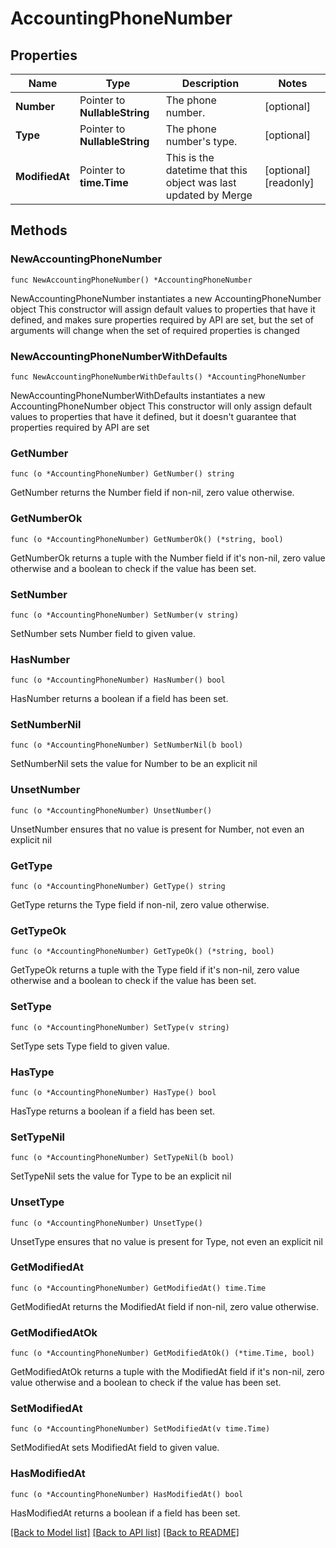 # AccountingPhoneNumber

## Properties

Name | Type | Description | Notes
------------ | ------------- | ------------- | -------------
**Number** | Pointer to **NullableString** | The phone number. | [optional] 
**Type** | Pointer to **NullableString** | The phone number&#39;s type. | [optional] 
**ModifiedAt** | Pointer to **time.Time** | This is the datetime that this object was last updated by Merge | [optional] [readonly] 

## Methods

### NewAccountingPhoneNumber

`func NewAccountingPhoneNumber() *AccountingPhoneNumber`

NewAccountingPhoneNumber instantiates a new AccountingPhoneNumber object
This constructor will assign default values to properties that have it defined,
and makes sure properties required by API are set, but the set of arguments
will change when the set of required properties is changed

### NewAccountingPhoneNumberWithDefaults

`func NewAccountingPhoneNumberWithDefaults() *AccountingPhoneNumber`

NewAccountingPhoneNumberWithDefaults instantiates a new AccountingPhoneNumber object
This constructor will only assign default values to properties that have it defined,
but it doesn't guarantee that properties required by API are set

### GetNumber

`func (o *AccountingPhoneNumber) GetNumber() string`

GetNumber returns the Number field if non-nil, zero value otherwise.

### GetNumberOk

`func (o *AccountingPhoneNumber) GetNumberOk() (*string, bool)`

GetNumberOk returns a tuple with the Number field if it's non-nil, zero value otherwise
and a boolean to check if the value has been set.

### SetNumber

`func (o *AccountingPhoneNumber) SetNumber(v string)`

SetNumber sets Number field to given value.

### HasNumber

`func (o *AccountingPhoneNumber) HasNumber() bool`

HasNumber returns a boolean if a field has been set.

### SetNumberNil

`func (o *AccountingPhoneNumber) SetNumberNil(b bool)`

 SetNumberNil sets the value for Number to be an explicit nil

### UnsetNumber
`func (o *AccountingPhoneNumber) UnsetNumber()`

UnsetNumber ensures that no value is present for Number, not even an explicit nil
### GetType

`func (o *AccountingPhoneNumber) GetType() string`

GetType returns the Type field if non-nil, zero value otherwise.

### GetTypeOk

`func (o *AccountingPhoneNumber) GetTypeOk() (*string, bool)`

GetTypeOk returns a tuple with the Type field if it's non-nil, zero value otherwise
and a boolean to check if the value has been set.

### SetType

`func (o *AccountingPhoneNumber) SetType(v string)`

SetType sets Type field to given value.

### HasType

`func (o *AccountingPhoneNumber) HasType() bool`

HasType returns a boolean if a field has been set.

### SetTypeNil

`func (o *AccountingPhoneNumber) SetTypeNil(b bool)`

 SetTypeNil sets the value for Type to be an explicit nil

### UnsetType
`func (o *AccountingPhoneNumber) UnsetType()`

UnsetType ensures that no value is present for Type, not even an explicit nil
### GetModifiedAt

`func (o *AccountingPhoneNumber) GetModifiedAt() time.Time`

GetModifiedAt returns the ModifiedAt field if non-nil, zero value otherwise.

### GetModifiedAtOk

`func (o *AccountingPhoneNumber) GetModifiedAtOk() (*time.Time, bool)`

GetModifiedAtOk returns a tuple with the ModifiedAt field if it's non-nil, zero value otherwise
and a boolean to check if the value has been set.

### SetModifiedAt

`func (o *AccountingPhoneNumber) SetModifiedAt(v time.Time)`

SetModifiedAt sets ModifiedAt field to given value.

### HasModifiedAt

`func (o *AccountingPhoneNumber) HasModifiedAt() bool`

HasModifiedAt returns a boolean if a field has been set.


[[Back to Model list]](../README.md#documentation-for-models) [[Back to API list]](../README.md#documentation-for-api-endpoints) [[Back to README]](../README.md)



